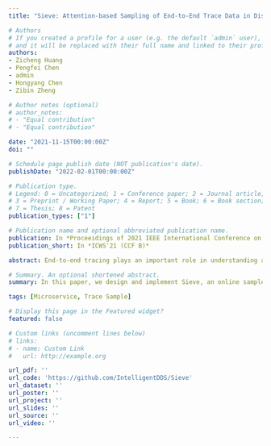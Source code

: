 ```yaml
---
title: "Sieve: Attention-based Sampling of End-to-End Trace Data in Distributed Microservice Systems"

# Authors
# If you created a profile for a user (e.g. the default `admin` user), write the username (folder name) here 
# and it will be replaced with their full name and linked to their profile.
authors:
- Zicheng Huang
- Pengfei Chen
- admin
- Hongyang Chen
- Zibin Zheng

# Author notes (optional)
# author_notes:
# - "Equal contribution"
# - "Equal contribution"

date: "2021-11-15T00:00:00Z"
doi: ""

# Schedule page publish date (NOT publication's date).
publishDate: "2022-02-01T00:00:00Z"

# Publication type.
# Legend: 0 = Uncategorized; 1 = Conference paper; 2 = Journal article;
# 3 = Preprint / Working Paper; 4 = Report; 5 = Book; 6 = Book section;
# 7 = Thesis; 8 = Patent
publication_types: ["1"]

# Publication name and optional abbreviated publication name.
publication: In *Proceeidings of 2021 IEEE International Conference on Web Services (CCF B)*
publication_short: In *ICWS'21 (CCF B)*

abstract: End-to-end tracing plays an important role in understanding and monitoring distributed microservice systems. The trace data are valuable to help find out the anomalous or erroneous behavior of the system. However, the volume of trace data is huge leading to a heavy burden on analyzing and storing them. To reduce the volume of trace data, the sampling technique is widely adopted. However, existing uniform sampling approaches are unable to capture uncommon traces that are more interesting and informative. To tackle this problem, we design and implement Sieve, an online sampler that aims to bias sampling towards uncommon traces by taking advantage of the attention mechanism. The evaluation results on the trace datasets collected from real-world and experimental microservice systems show that Sieve is effective to increase sampling probabilities of the structurally and temporally uncommon traces and reduce the storage space to a large extent by taking a low sampling rate.

# Summary. An optional shortened abstract.
summary: In this paper, we design and implement Sieve, an online sampler that aims to bias sampling towards uncommon traces by taking advantage of the attention mechanism.

tags: [Microservice, Trace Sample]

# Display this page in the Featured widget?
featured: false

# Custom links (uncomment lines below)
# links:
# - name: Custom Link
#   url: http://example.org

url_pdf: ''
url_code: 'https://github.com/IntelligentDDS/Sieve'
url_dataset: ''
url_poster: ''
url_project: ''
url_slides: ''
url_source: ''
url_video: ''

---
```


